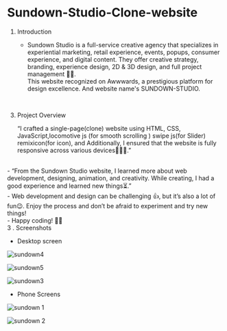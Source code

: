 # Sundown-Studio-Clone-website

1. Introduction
   
    - Sundown Studio is a full-service creative agency that specializes in experiential marketing, retail experience, events, popups, consumer experience, and digital content. They offer creative strategy, branding, experience design, 2D & 3D design, and full project management 🌟🚀.<br>
This website recognized on Awwwards, a prestigious platform for design excellence. And website name's SUNDOWN-STUDIO.<br>
<br>

3. Project Overview
 
   “I crafted a single-page(clone) website using HTML, CSS, JavaScript,locomotive js (for smooth scrolling ) swipe js(for Slider) remixicon(for icon), and  Additionally, I ensured that the website is fully responsive across various devices👨‍💻📱.”<br>
<br>
       - “From the Sundown Studio website, I learned more about web development, designing, animation, and creativity. While creating, I had a good experience and learned new things⏳.”
<br>
       - Web development and design can be challenging 👍, but it’s also a lot of fun😉. Enjoy the process and don’t be afraid to experiment and try new things!
<br>
       - Happy coding! 🌟🚀
<br>
3 . Screenshots

   - Desktop screen
   
   ![sundown4](https://github.com/Rahul02M/Sundown-Studio-Clone-website/assets/133855195/4fc0bea0-1263-4c25-93ab-042c5524ff7e)

   ![sundown5](https://github.com/Rahul02M/Sundown-Studio-Clone-website/assets/133855195/6d196e67-c1e1-44fc-8d11-e1059995345c)

   ![sundown3](https://github.com/Rahul02M/Sundown-Studio-Clone-website/assets/133855195/c094ceaf-4151-457e-98ff-5eaf096988c4)


  - Phone Screens

  ![sundown 1](https://github.com/Rahul02M/Sundown-Studio-Clone-website/assets/133855195/32dbd3fc-033b-43aa-9236-9a35a3cb912e)

  ![sundown 2](https://github.com/Rahul02M/Sundown-Studio-Clone-website/assets/133855195/5f74badd-67d6-4bfd-ba08-19f1e6b825ed)
